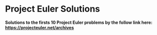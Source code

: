 # Project Euler Solutions

**Solutions to the firsts 10 Project Euler problems by the follow link here: https://projecteuler.net/archives**

